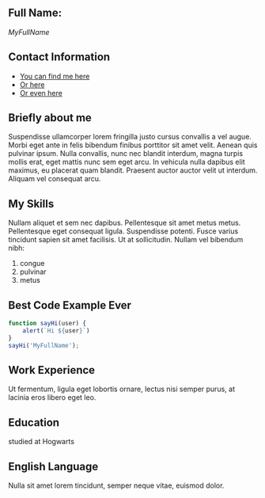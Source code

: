 ## Full Name:

_MyFullName_

## Contact Information

- [You can find me here](https://www.google.com)
- [Or here](https://www.google.com)
- [Or even here](https://www.google.com)

## Briefly about me

Suspendisse ullamcorper lorem fringilla justo cursus convallis a vel augue. Morbi eget ante in felis bibendum finibus porttitor sit amet velit. Aenean quis pulvinar ipsum. Nulla convallis, nunc nec blandit interdum, magna turpis mollis erat, eget mattis nunc sem eget arcu. In vehicula nulla dapibus elit maximus, eu placerat quam blandit. Praesent auctor auctor velit ut interdum. Aliquam vel consequat arcu.

## My Skills

Nullam aliquet et sem nec dapibus. Pellentesque sit amet metus metus. Pellentesque eget consequat ligula. Suspendisse potenti. Fusce varius tincidunt sapien sit amet facilisis. Ut at sollicitudin. Nullam vel bibendum nibh:

1. congue
2. pulvinar
3. metus

## Best Code Example Ever

```javaScript
function sayHi(user) {
    alert(`Hi ${user}`)
}
sayHi('MyFullName');
```

## Work Experience

Ut fermentum, ligula eget lobortis ornare, lectus nisi semper purus, at lacinia eros libero eget leo.

## Education

studied at Hogwarts

## English Language

Nulla sit amet lorem tincidunt, semper neque vitae, euismod dolor.
